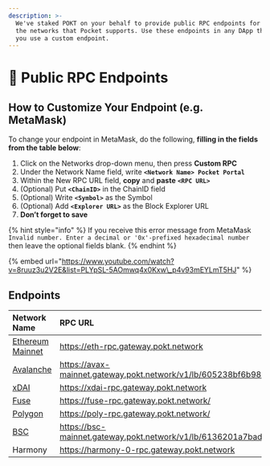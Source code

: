 ```yaml
---
description: >-
  We've staked POKT on your behalf to provide public RPC endpoints for all of
  the networks that Pocket supports. Use these endpoints in any DApp that lets
  you use a custom endpoint.
---
```


# 📡 Public RPC Endpoints

## How to Customize Your Endpoint \(e.g. MetaMask\)

To change your endpoint in MetaMask, do the following, **filling in the fields from the table below**:

1. Click on the Networks drop-down menu, then press **Custom RPC**
2. Under the Network Name field, write **`<Network Name> Pocket Portal`**
3. Within the New RPC URL field, **copy** and **paste** **`<RPC URL>`**
4. \(Optional\) Put **`<ChainID>`** in the ChainID field
5. \(Optional\) Write **`<Symbol>`** as the Symbol
6. \(Optional\) Add **`<Explorer URL>`** as the Block Explorer URL
7. **Don’t forget to save**

{% hint style="info" %}
If you receive this error message from MetaMask `Invalid number. Enter a decimal or '0x'-prefixed hexadecimal number` then leave the optional fields blank.
{% endhint %}

{% embed url="https://www.youtube.com/watch?v=8ruuz3u2V2E&list=PLYpSL-5AOmwq4x0Kxw\_p4v93mEYLmT5HJ" %}

## Endpoints

| **Network Name** | RPC URL | ChainID | Symbol | Explorer URL |
| :--- | :--- | :--- | :--- | :--- |
| [Ethereum Mainnet](https://youtu.be/8ruuz3u2V2E) | https://eth-rpc.gateway.pokt.network | 1 | ETH | https://etherscan.io |
| [Avalanche](https://youtu.be/9SNGe2tfmmw) | https://avax-mainnet.gateway.pokt.network/v1/lb/605238bf6b986eea7cf36d5e/ext/bc/C/rpc | 0xa86a | AVAX | https://cchain.explorer.avax.network/ |
| [xDAI](https://youtu.be/9nfL7l6YtkU) | https://xdai-rpc.gateway.pokt.network | 0x64 | xDAI | https://blockscout.com/poa/xdai |
| [Fuse](https://youtu.be/sSg8QWgR_T8) | https://fuse-rpc.gateway.pokt.network/ | 0x7a | Fuse | https://explorer.fuse.io |
| [Polygon](https://youtu.be/C0jDq20pBYQ) | https://poly-rpc.gateway.pokt.network/ | 137 | Matic | https://polygonscan.com |
| [BSC](https://youtu.be/fLTvtBtOEg0) | https://bsc-mainnet.gateway.pokt.network/v1/lb/6136201a7bad1500343e248d | 56 | BNB | https://bscscan.com |
| Harmony | https://harmony-0-rpc.gateway.pokt.network | 1666600000 | ONE | https://explorer.harmony.one |


